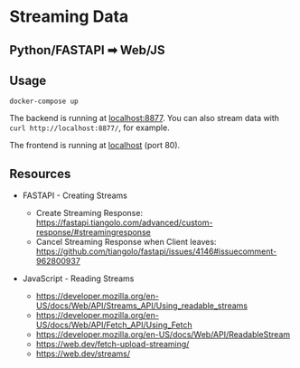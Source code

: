# Streaming Data
## Python/FASTAPI ➡ Web/JS

## Usage
```
docker-compose up
```

The backend is running at [localhost:8877](http://localhost:8877/). You can also stream data with `curl http://localhost:8877/`, for example.

The frontend is running at [localhost](http://localhost/) (port 80).


## Resources

* FASTAPI - Creating Streams 
  * Create Streaming Response: https://fastapi.tiangolo.com/advanced/custom-response/#streamingresponse
  * Cancel Streaming Response when Client leaves: https://github.com/tiangolo/fastapi/issues/4146#issuecomment-962800937

* JavaScript - Reading Streams
  * https://developer.mozilla.org/en-US/docs/Web/API/Streams_API/Using_readable_streams
  * https://developer.mozilla.org/en-US/docs/Web/API/Fetch_API/Using_Fetch
  * https://developer.mozilla.org/en-US/docs/Web/API/ReadableStream
  * https://web.dev/fetch-upload-streaming/
  * https://web.dev/streams/

